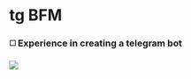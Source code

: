 # tg BFM

### ◻️ Experience in creating a telegram bot

![](https://flowxo.com/wp-content/uploads/2021/03/Telegram-Logo-512x512.png)
